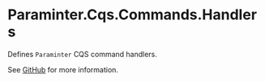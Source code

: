# Paraminter.Cqs.Commands.Handlers

Defines `Paraminter` CQS command handlers.

See [GitHub](https://github.com/Paraminter/Paraminter.Cqs.Commands) for more information.